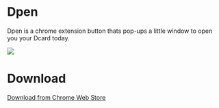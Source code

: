 # Dpen

Dpen is a chrome extension button thats pop-ups a little window to open you your Dcard today.

![](/images/dpen.jpg)

# Download

[Download from Chrome Web Store](https://chrome.google.com/webstore/detail/dpen-%E5%BF%AB%E9%80%9F%E9%96%8Bdcard%EF%BC%81/aflhihlkalkmbjgjhejhloapaljaohih)